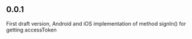 ## 0.0.1

First draft version, Android and iOS implementation of method signIn() for getting accessToken
